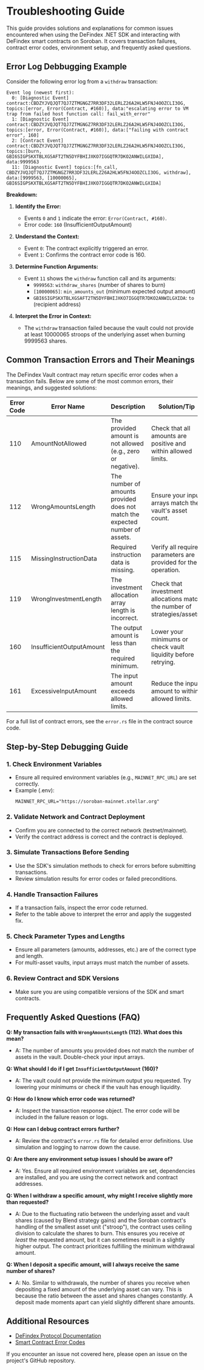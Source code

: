 # Troubleshooting Guide

This guide provides solutions and explanations for common issues encountered when using the DeFindex .NET SDK and interacting with DeFindex smart contracts on Soroban. It covers transaction failures, contract error codes, environment setup, and frequently asked questions.


## Error Log Debbugging Example

Consider the following error log from a `withdraw` transaction:

```
Event log (newest first):
  0: [Diagnostic Event] contract:CBDZYJVQJQT7QJ7ZTMGNGZ7RR3DF32LERLZ26A2HLW5FNJ4OOZCLI3OG, topics:[error, Error(Contract, #160)], data:"escalating error to VM trap from failed host function call: fail_with_error"
  1: [Diagnostic Event] contract:CBDZYJVQJQT7QJ7ZTMGNGZ7RR3DF32LERLZ26A2HLW5FNJ4OOZCLI3OG, topics:[error, Error(Contract, #160)], data:["failing with contract error", 160]
  2: [Contract Event] contract:CBDZYJVQJQT7QJ7ZTMGNGZ7RR3DF32LERLZ26A2HLW5FNJ4OOZCLI3OG, topics:[burn, GBI6SIGPSKXTBLXGSAFT2TN5DYFBHIJXKO7IGGQTR7DKO2ANWILGXIDA], data:9999563
  11: [Diagnostic Event] topics:[fn_call, CBDZYJVQJQT7QJ7ZTMGNGZ7RR3DF32LERLZ26A2HLW5FNJ4OOZCLI3OG, withdraw], data:[9999563, [10000065], GBI6SIGPSKXTBLXGSAFT2TN5DYFBHIJXKO7IGGQTR7DKO2ANWILGXIDA]

```

**Breakdown:**

1.  **Identify the Error:**
    
    -   Events `0` and `1` indicate the error: `Error(Contract, #160)`.
    -   Error code: `160` (InsufficientOutputAmount)
2.  **Understand the Context:**
    
    -   Event `0`: The contract explicitly triggered an error.
    -   Event `1`: Confirms the contract error code is 160.
3.  **Determine Function Arguments:**
    
    -   Event `11` shows the `withdraw` function call and its arguments:
        -   `9999563`: `withdraw_shares` (number of shares to burn)
        -   `[10000065]`: `min_amounts_out` (minimum expected output amount)
        -   `GBI6SIGPSKXTBLXGSAFT2TN5DYFBHIJXKO7IGGQTR7DKO2ANWILGXIDA`: `to` (recipient address)
4.  **Interpret the Error in Context:**
    
    -   The `withdraw` transaction failed because the vault could not provide at least 10000065 stroops of the underlying asset when burning 9999563 shares.



## Common Transaction Errors and Their Meanings

The DeFindex Vault contract may return specific error codes when a transaction fails. Below are some of the most common errors, their meanings, and suggested solutions:

| Error Code | Error Name                | Description                                                                 | Solution/Tip                                                                 |
|-----------|--------------------------|-----------------------------------------------------------------------------|------------------------------------------------------------------------------|
| 110       | AmountNotAllowed          | The provided amount is not allowed (e.g., zero or negative).                | Check that all amounts are positive and within allowed limits.               |
| 112       | WrongAmountsLength        | The number of amounts provided does not match the expected number of assets. | Ensure your input arrays match the vault's asset count.                      |
| 115       | MissingInstructionData    | Required instruction data is missing.                                       | Verify all required parameters are provided for the operation.               |
| 119       | WrongInvestmentLength     | The investment allocation array length is incorrect.                        | Check that investment allocations match the number of strategies/assets.      |
| 160       | InsufficientOutputAmount  | The output amount is less than the required minimum.                        | Lower your minimums or check vault liquidity before retrying.                |
| 161       | ExcessiveInputAmount      | The input amount exceeds allowed limits.                                    | Reduce the input amount to within allowed limits.                            |

For a full list of contract errors, see the `error.rs` file in the contract source code.



## Step-by-Step Debugging Guide

### 1. Check Environment Variables
- Ensure all required environment variables (e.g., `MAINNET_RPC_URL`) are set correctly.
- Example (.env):
  ```dotenv
  MAINNET_RPC_URL="https://soroban-mainnet.stellar.org"
  ```

### 2. Validate Network and Contract Deployment
- Confirm you are connected to the correct network (testnet/mainnet).
- Verify the contract address is correct and the contract is deployed.

### 3. Simulate Transactions Before Sending
- Use the SDK's simulation methods to check for errors before submitting transactions.
- Review simulation results for error codes or failed preconditions.

### 4. Handle Transaction Failures
- If a transaction fails, inspect the error code returned.
- Refer to the table above to interpret the error and apply the suggested fix.

### 5. Check Parameter Types and Lengths
- Ensure all parameters (amounts, addresses, etc.) are of the correct type and length.
- For multi-asset vaults, input arrays must match the number of assets.

### 6. Review Contract and SDK Versions
- Make sure you are using compatible versions of the SDK and smart contracts.


## Frequently Asked Questions (FAQ)

**Q: My transaction fails with `WrongAmountsLength` (112). What does this mean?**
- A: The number of amounts you provided does not match the number of assets in the vault. Double-check your input arrays.

**Q: What should I do if I get `InsufficientOutputAmount` (160)?**
- A: The vault could not provide the minimum output you requested. Try lowering your minimums or check if the vault has enough liquidity.

**Q: How do I know which error code was returned?**
- A: Inspect the transaction response object. The error code will be included in the failure reason or logs.

**Q: How can I debug contract errors further?**
- A: Review the contract's `error.rs` file for detailed error definitions. Use simulation and logging to narrow down the cause.

**Q: Are there any environment setup issues I should be aware of?**
- A: Yes. Ensure all required environment variables are set, dependencies are installed, and you are using the correct network and contract addresses.

**Q: When I withdraw a specific amount, why might I receive slightly more than requested?**
- A:  Due to the fluctuating ratio between the underlying asset and vault shares (caused by Blend strategy gains) and the Soroban contract's handling of the smallest asset unit ("stroop"), the contract uses ceiling division to calculate the shares to burn. This ensures you receive *at least* the requested amount, but it can sometimes result in a slightly higher output.  The contract prioritizes fulfilling the minimum withdrawal amount.

**Q: When I deposit a specific amount, will I always receive the same number of shares?**
- A: No. Similar to withdrawals, the number of shares you receive when depositing a fixed amount of the underlying asset can vary. This is because the ratio between the asset and shares changes constantly. A deposit made moments apart can yield slightly different share amounts.



## Additional Resources
- [DeFindex Protocol Documentation](https://github.com/paltalabs)
- [Smart Contract Error Codes](../contracts/vault/src/error.rs)

If you encounter an issue not covered here, please open an issue on the project's GitHub repository.

